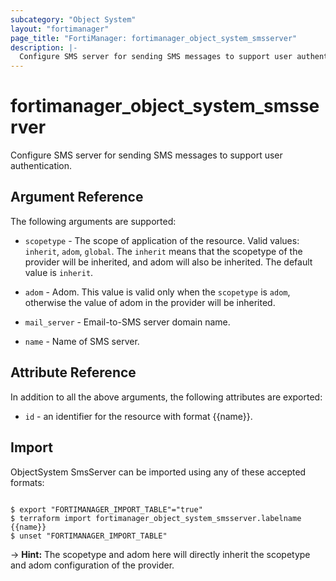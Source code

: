 ```yaml
---
subcategory: "Object System"
layout: "fortimanager"
page_title: "FortiManager: fortimanager_object_system_smsserver"
description: |-
  Configure SMS server for sending SMS messages to support user authentication.
---
```


# fortimanager_object_system_smsserver
Configure SMS server for sending SMS messages to support user authentication.

## Argument Reference


The following arguments are supported:

* `scopetype` - The scope of application of the resource. Valid values: `inherit`, `adom`, `global`. The `inherit` means that the scopetype of the provider will be inherited, and adom will also be inherited. The default value is `inherit`.
* `adom` - Adom. This value is valid only when the `scopetype` is `adom`, otherwise the value of adom in the provider will be inherited.

* `mail_server` - Email-to-SMS server domain name.
* `name` - Name of SMS server.


## Attribute Reference

In addition to all the above arguments, the following attributes are exported:
* `id` - an identifier for the resource with format {{name}}.

## Import

ObjectSystem SmsServer can be imported using any of these accepted formats:
```

$ export "FORTIMANAGER_IMPORT_TABLE"="true"
$ terraform import fortimanager_object_system_smsserver.labelname {{name}}
$ unset "FORTIMANAGER_IMPORT_TABLE"
```
-> **Hint:** The scopetype and adom here will directly inherit the scopetype and adom configuration of the provider.
